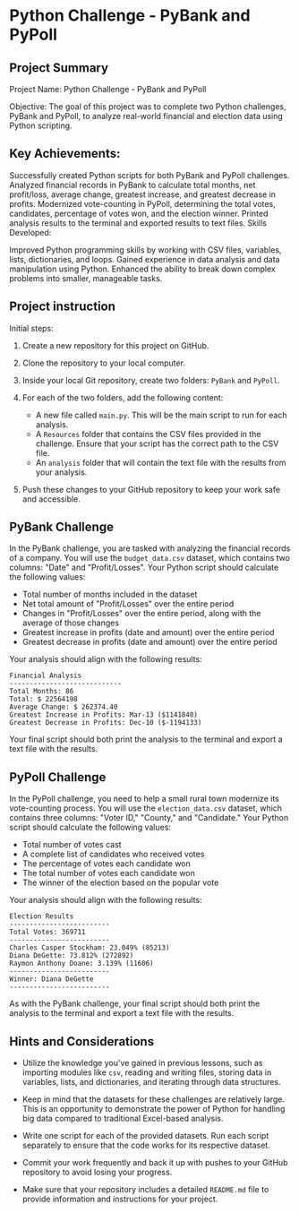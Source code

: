 # Python Challenge - PyBank and PyPoll

## Project Summary
Project Name: Python Challenge - PyBank and PyPoll

Objective: The goal of this project was to complete two Python challenges, PyBank and PyPoll, to analyze real-world financial and election data using Python scripting.

## Key Achievements:

Successfully created Python scripts for both PyBank and PyPoll challenges.
Analyzed financial records in PyBank to calculate total months, net profit/loss, average change, greatest increase, and greatest decrease in profits.
Modernized vote-counting in PyPoll, determining the total votes, candidates, percentage of votes won, and the election winner.
Printed analysis results to the terminal and exported results to text files.
Skills Developed:

Improved Python programming skills by working with CSV files, variables, lists, dictionaries, and loops.
Gained experience in data analysis and data manipulation using Python.
Enhanced the ability to break down complex problems into smaller, manageable tasks.

## Project instruction
Initial steps:

1. Create a new repository for this project on GitHub.
2. Clone the repository to your local computer.
3. Inside your local Git repository, create two folders: `PyBank` and `PyPoll`.
4. For each of the two folders, add the following content:

   - A new file called `main.py`. This will be the main script to run for each analysis.
   - A `Resources` folder that contains the CSV files provided in the challenge. Ensure that your script has the correct path to the CSV file.
   - An `analysis` folder that will contain the text file with the results from your analysis.

5. Push these changes to your GitHub repository to keep your work safe and accessible.

## PyBank Challenge
In the PyBank challenge, you are tasked with analyzing the financial records of a company. You will use the `budget_data.csv` dataset, which contains two columns: "Date" and "Profit/Losses". Your Python script should calculate the following values:

- Total number of months included in the dataset
- Net total amount of "Profit/Losses" over the entire period
- Changes in "Profit/Losses" over the entire period, along with the average of those changes
- Greatest increase in profits (date and amount) over the entire period
- Greatest decrease in profits (date and amount) over the entire period

Your analysis should align with the following results:

```
Financial Analysis 
---------------------------- 
Total Months: 86 
Total: $ 22564198 
Average Change: $ 262374.40 
Greatest Increase in Profits: Mar-13 ($1141840) 
Greatest Decrease in Profits: Dec-10 ($-1194133)
```

Your final script should both print the analysis to the terminal and export a text file with the results.

## PyPoll Challenge
In the PyPoll challenge, you need to help a small rural town modernize its vote-counting process. You will use the `election_data.csv` dataset, which contains three columns: "Voter ID," "County," and "Candidate." Your Python script should calculate the following values:

- Total number of votes cast
- A complete list of candidates who received votes
- The percentage of votes each candidate won
- The total number of votes each candidate won
- The winner of the election based on the popular vote

Your analysis should align with the following results:

```
Election Results 
------------------------- 
Total Votes: 369711 
------------------------- 
Charles Casper Stockham: 23.049% (85213)
Diana DeGette: 73.812% (272892)
Raymon Anthony Doane: 3.139% (11606)
------------------------- 
Winner: Diana DeGette 
-------------------------
```

As with the PyBank challenge, your final script should both print the analysis to the terminal and export a text file with the results.

## Hints and Considerations
- Utilize the knowledge you've gained in previous lessons, such as importing modules like `csv`, reading and writing files, storing data in variables, lists, and dictionaries, and iterating through data structures.

- Keep in mind that the datasets for these challenges are relatively large. This is an opportunity to demonstrate the power of Python for handling big data compared to traditional Excel-based analysis.

- Write one script for each of the provided datasets. Run each script separately to ensure that the code works for its respective dataset.

- Commit your work frequently and back it up with pushes to your GitHub repository to avoid losing your progress.

- Make sure that your repository includes a detailed `README.md` file to provide information and instructions for your project.

